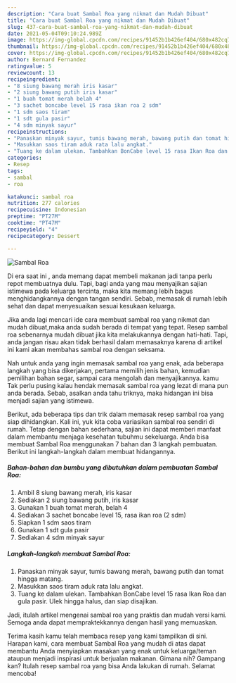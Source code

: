 ```yaml
---
description: "Cara buat Sambal Roa yang nikmat dan Mudah Dibuat"
title: "Cara buat Sambal Roa yang nikmat dan Mudah Dibuat"
slug: 437-cara-buat-sambal-roa-yang-nikmat-dan-mudah-dibuat
date: 2021-05-04T09:10:24.989Z
image: https://img-global.cpcdn.com/recipes/91452b1b426ef404/680x482cq70/sambal-roa-foto-resep-utama.jpg
thumbnail: https://img-global.cpcdn.com/recipes/91452b1b426ef404/680x482cq70/sambal-roa-foto-resep-utama.jpg
cover: https://img-global.cpcdn.com/recipes/91452b1b426ef404/680x482cq70/sambal-roa-foto-resep-utama.jpg
author: Bernard Fernandez
ratingvalue: 5
reviewcount: 13
recipeingredient:
- "8 siung bawang merah iris kasar"
- "2 siung bawang putih iris kasar"
- "1 buah tomat merah belah 4"
- "3 sachet boncabe level 15 rasa ikan roa 2 sdm"
- "1 sdm saos tiram"
- "1 sdt gula pasir"
- "4 sdm minyak sayur"
recipeinstructions:
- "Panaskan minyak sayur, tumis bawang merah, bawang putih dan tomat hingga matang."
- "Masukkan saos tiram aduk rata lalu angkat."
- "Tuang ke dalam ulekan. Tambahkan BonCabe level 15 rasa Ikan Roa dan gula pasir. Ulek hingga halus, dan siap disajikan."
categories:
- Resep
tags:
- sambal
- roa

katakunci: sambal roa 
nutrition: 277 calories
recipecuisine: Indonesian
preptime: "PT27M"
cooktime: "PT47M"
recipeyield: "4"
recipecategory: Dessert

---
```



![Sambal Roa](https://img-global.cpcdn.com/recipes/91452b1b426ef404/680x482cq70/sambal-roa-foto-resep-utama.jpg)

Di era  saat ini , anda memang dapat membeli makanan jadi tanpa perlu repot membuatnya dulu. Tapi, bagi anda yang mau menyajikan sajian istimewa pada keluarga tercinta, maka kita memang lebih bagus menghidangkannya dengan tangan sendiri. Sebab, memasak di rumah lebih sehat dan dapat menyesuaikan sesuai kesukaan keluarga.

Jika anda lagi mencari ide cara membuat sambal roa yang nikmat dan mudah dibuat,maka anda sudah berada di tempat yang tepat. Resep sambal roa  sebenarnya mudah dibuat jika kita melakukannya dengan hati-hati. Tapi, anda jangan risau akan tidak berhasil dalam memasaknya 
karena di artikel ini kami akan membahas sambal roa dengan seksama.  



Nah untuk anda yang ingin memasak sambal roa yang enak, ada beberapa langkah yang bisa dikerjakan, pertama memilih jenis bahan, kemudian pemilihan bahan segar, sampai cara mengolah dan menyajikannya. kamu Tak perlu pusing kalau hendak memasak sambal roa yang lezat di mana pun anda berada. Sebab, asalkan anda  tahu triknya, maka hidangan ini bisa menjadi sajian yang istimewa.

Berikut, ada beberapa tips dan trik dalam memasak resep sambal roa yang siap dihidangkan. Kali ini, yuk kita coba variasikan sambal roa sendiri di rumah. Tetap dengan bahan sederhana, sajian ini dapat memberi manfaat dalam membantu menjaga kesehatan tubuhmu sekeluarga. Anda bisa membuat Sambal Roa menggunakan 7 bahan dan 3 langkah pembuatan. Berikut ini langkah-langkah dalam membuat hidangannya.

<!--inarticleads1-->

##### Bahan-bahan dan bumbu yang dibutuhkan dalam pembuatan Sambal Roa:

1. Ambil 8 siung bawang merah, iris kasar
1. Sediakan 2 siung bawang putih, iris kasar
1. Gunakan 1 buah tomat merah, belah 4
1. Sediakan 3 sachet boncabe level 15, rasa ikan roa (2 sdm)
1. Siapkan 1 sdm saos tiram
1. Gunakan 1 sdt gula pasir
1. Sediakan 4 sdm minyak sayur




<!--inarticleads2-->

##### Langkah-langkah membuat Sambal Roa:

1. Panaskan minyak sayur, tumis bawang merah, bawang putih dan tomat hingga matang.
1. Masukkan saos tiram aduk rata lalu angkat.
1. Tuang ke dalam ulekan. Tambahkan BonCabe level 15 rasa Ikan Roa dan gula pasir. Ulek hingga halus, dan siap disajikan.




Jadi, itulah artikel mengenai  sambal roa  yang praktis dan mudah versi kami. Semoga anda dapat mempraktekkannya dengan hasil yang memuaskan. 

Terima kasih kamu telah membaca resep yang kami tampilkan di sini. Harapan kami, cara membuat  Sambal Roa yang mudah di atas dapat membantu Anda menyiapkan masakan yang enak untuk keluarga/teman ataupun menjadi inspirasi untuk berjualan makanan. Gimana nih? Gampang kan? Itulah resep sambal roa yang bisa Anda lakukan di rumah. Selamat mencoba!

